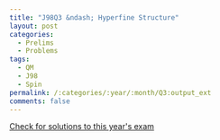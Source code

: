 ```yaml
---
title: "J98Q3 &ndash; Hyperfine Structure"
layout: post
categories:
  - Prelims
  - Problems
tags:
  - QM
  - J98
  - Spin
permalink: /:categories/:year/:month/Q3:output_ext
comments: false
---
```

<object data="1998J3Q.pdf" type="application/pdf" width="100%" height="500"></object>
<div class="message"><a href='https://princetonprelim.com/prelim/0/'>Check for solutions to this year's exam</a></div>
